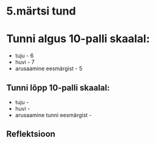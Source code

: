 # 5.märtsi tund

# Tunni algus 10-palli skaalal:

-   tuju - 6
-   huvi - 7
-   arusaamine eesmärgist - 5

## Tunni lõpp 10-palli skaalal:

-   tuju -
-   huvi -
-   arusaamine tunni eesmärgist -

## Reflektsioon
